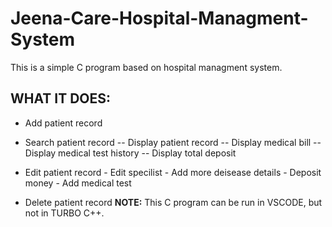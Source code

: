 # Jeena-Care-Hospital-Managment-System
This is a simple C program based on hospital managment system.
## WHAT IT DOES:
  - Add patient record
  - Search patient record
         -- Display patient record
         -- Display medical bill
         -- Display medical test history
         -- Display total deposit 
        
  - Edit patient record
         - Edit specilist
         - Add more deisease details
         - Deposit money
         - Add medical test
  - Delete patient record 
**NOTE:** This C program can be run in VSCODE, but not in TURBO C++.
